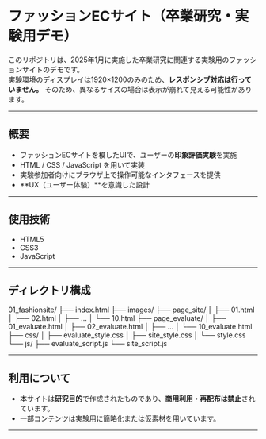 # ファッションECサイト（卒業研究・実験用デモ）

このリポジトリは、2025年1月に実施した卒業研究に関連する実験用のファッションサイトのデモです。  
実験環境のディスプレイは1920×1200のみのため、**レスポンシブ対応は行っていません。**
そのため、異なるサイズの場合は表示が崩れて見える可能性があります。

---

## 概要

- ファッションECサイトを模したUIで、ユーザーの**印象評価実験**を実施
- HTML / CSS / JavaScript を用いて実装
- 実験参加者向けにブラウザ上で操作可能なインタフェースを提供
- **UX（ユーザー体験）**を意識した設計

---

## 使用技術

- HTML5
- CSS3
- JavaScript

---

## ディレクトリ構成
01_fashionsite/
├── index.html
├── images/
├── page_site/
│   ├── 01.html
│   ├── 02.html
│   ├── ...
│   └── 10.html
├── page_evaluate/
│   ├── 01_evaluate.html
│   ├── 02_evaluate.html
│   ├── ...
│   └── 10_evaluate.html
├── css/
│   ├── evaluate_style.css
│   ├── site_style.css
│   └── style.css
└── js/
    ├── evaluate_script.js
    └── site_script.js

---

## 利用について

- 本サイトは**研究目的**で作成されたものであり、**商用利用・再配布は禁止**されています。
- 一部コンテンツは実験用に簡略化または仮素材を用いています。

---
